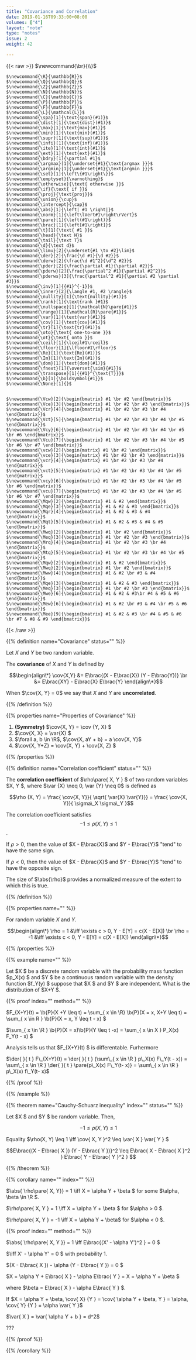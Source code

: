 ```yaml
---
title: "Covariance and Correlation"
date: 2019-01-16T09:33:00+08:00
volumes: ["4"]
layout: "note"
type: "notes"
issue: 2
weight: 42

---
```


<!--more-->

<div class="latex-macros">
  {{< raw >}}
    $\newcommand{\br}{\\}$

    $\newcommand{\R}{\mathbb{R}}$
    $\newcommand{\Q}{\mathbb{Q}}$
    $\newcommand{\Z}{\mathbb{Z}}$
    $\newcommand{\N}{\mathbb{N}}$
    $\newcommand{\C}{\mathbb{C}}$
    $\newcommand{\P}{\mathbb{P}}$
    $\newcommand{\F}{\mathbb{F}}$
    $\newcommand{\L}{\mathcal{L}}$
    $\newcommand{\spa}[1]{\text{span}(#1)}$
    $\newcommand{\dist}[1]{\text{dist}(#1)}$
    $\newcommand{\max}[1]{\text{max}(#1)}$
    $\newcommand{\min}[1]{\text{min}(#1)}$
    $\newcommand{\supr}[1]{\text{sup}(#1)}$
    $\newcommand{\infi}[1]{\text{inf}(#1)}$
    $\newcommand{\ite}[1]{\text{int}(#1)}$
    $\newcommand{\ext}[1]{\text{ext}(#1)}$
    $\newcommand{\bdry}[1]{\partial #1}$
    $\newcommand{\argmax}[1]{\underset{#1}{\text{argmax }}}$
    $\newcommand{\argmin}[1]{\underset{#1}{\text{argmin }}}$
    $\newcommand{\set}[1]{\left\{#1\right\}}$
    $\newcommand{\emptyset}{\varnothing}$
    $\newcommand{\otherwise}{\text{ otherwise }}$
    $\newcommand{\if}{\text{ if }}$
    $\newcommand{\proj}{\text{proj}}$
    $\newcommand{\union}{\cup}$
    $\newcommand{\intercept}{\cap}$
    $\newcommand{\abs}[1]{\left| #1 \right|}$
    $\newcommand{\norm}[1]{\left\lVert#1\right\rVert}$
    $\newcommand{\pare}[1]{\left(#1\right)}$
    $\newcommand{\brac}[1]{\left[#1\right]}$
    $\newcommand{\t}[1]{\text{ #1 }}$
    $\newcommand{\head}{\text H}$
    $\newcommand{\tail}{\text T}$
    $\newcommand{\d}{\text d}$
    $\newcommand{\limu}[2]{\underset{#1 \to #2}\lim}$
    $\newcommand{\der}[2]{\frac{\d #1}{\d #2}}$
    $\newcommand{\derw}[2]{\frac{\d #1^2}{\d^2 #2}}$
    $\newcommand{\pder}[2]{\frac{\partial #1}{\partial #2}}$
    $\newcommand{\pderw}[2]{\frac{\partial^2 #1}{\partial #2^2}}$
    $\newcommand{\pderws}[3]{\frac{\partial^2 #1}{\partial #2 \partial #3}}$
    $\newcommand{\inv}[1]{{#1}^{-1}}$
    $\newcommand{\inner}[2]{\langle #1, #2 \rangle}$
    $\newcommand{\nullity}[1]{\text{nullity}(#1)}$
    $\newcommand{\rank}[1]{\text{rank }#1}$
    $\newcommand{\nullspace}[1]{\mathcal{N}\pare{#1}}$
    $\newcommand{\range}[1]{\mathcal{R}\pare{#1}}$
    $\newcommand{\var}[1]{\text{var}(#1)}$
    $\newcommand{\cov}[1]{\text{cov}(#1)}$
    $\newcommand{\tr}[1]{\text{tr}(#1)}$
    $\newcommand{\oto}{\text{ one-to-one }}$
    $\newcommand{\ot}{\text{ onto }}$
    $\newcommand{\ceil}[1]{\lceil#1\rceil}$
    $\newcommand{\floor}[1]{\lfloor#1\rfloor}$
    $\newcommand{\Re}[1]{\text{Re}(#1)}$
    $\newcommand{\Im}[1]{\text{Im}(#1)}$
    $\newcommand{\dom}[1]{\text{dom}(#1)}$
    $\newcommand{\fnext}[1]{\overset{\sim}{#1}}$
    $\newcommand{\transpose}[1]{{#1}^{\text{T}}}$
    $\newcommand{\b}[1]{\boldsymbol{#1}}$
    $\newcommand{\None}[1]{}$


    $\newcommand{\Vcw}[2]{\begin{bmatrix} #1 \br #2 \end{bmatrix}}$
    $\newcommand{\Vce}[3]{\begin{bmatrix} #1 \br #2 \br #3 \end{bmatrix}}$
    $\newcommand{\Vcr}[4]{\begin{bmatrix} #1 \br #2 \br #3 \br #4 \end{bmatrix}}$
    $\newcommand{\Vct}[5]{\begin{bmatrix} #1 \br #2 \br #3 \br #4 \br #5 \end{bmatrix}}$
    $\newcommand{\Vcy}[6]{\begin{bmatrix} #1 \br #2 \br #3 \br #4 \br #5 \br #6 \end{bmatrix}}$
    $\newcommand{\Vcu}[7]{\begin{bmatrix} #1 \br #2 \br #3 \br #4 \br #5 \br #6 \br #7 \end{bmatrix}}$
    $\newcommand{\vcw}[2]{\begin{matrix} #1 \br #2 \end{matrix}}$
    $\newcommand{\vce}[3]{\begin{matrix} #1 \br #2 \br #3 \end{matrix}}$
    $\newcommand{\vcr}[4]{\begin{matrix} #1 \br #2 \br #3 \br #4 \end{matrix}}$
    $\newcommand{\vct}[5]{\begin{matrix} #1 \br #2 \br #3 \br #4 \br #5 \end{matrix}}$
    $\newcommand{\vcy}[6]{\begin{matrix} #1 \br #2 \br #3 \br #4 \br #5 \br #6 \end{matrix}}$
    $\newcommand{\vcu}[7]{\begin{matrix} #1 \br #2 \br #3 \br #4 \br #5 \br #6 \br #7 \end{matrix}}$
    $\newcommand{\Mqw}[2]{\begin{bmatrix} #1 & #2 \end{bmatrix}}$
    $\newcommand{\Mqe}[3]{\begin{bmatrix} #1 & #2 & #3 \end{bmatrix}}$
    $\newcommand{\Mqr}[4]{\begin{bmatrix} #1 & #2 & #3 & #4 \end{bmatrix}}$
    $\newcommand{\Mqt}[5]{\begin{bmatrix} #1 & #2 & #3 & #4 & #5 \end{bmatrix}}$
    $\newcommand{\Mwq}[2]{\begin{bmatrix} #1 \br #2 \end{bmatrix}}$
    $\newcommand{\Meq}[3]{\begin{bmatrix} #1 \br #2 \br #3 \end{bmatrix}}$
    $\newcommand{\Mrq}[4]{\begin{bmatrix} #1 \br #2 \br #3 \br #4 \end{bmatrix}}$
    $\newcommand{\Mtq}[5]{\begin{bmatrix} #1 \br #2 \br #3 \br #4 \br #5 \end{bmatrix}}$
    $\newcommand{\Mqw}[2]{\begin{bmatrix} #1 & #2 \end{bmatrix}}$
    $\newcommand{\Mwq}[2]{\begin{bmatrix} #1 \br #2 \end{bmatrix}}$
    $\newcommand{\Mww}[4]{\begin{bmatrix} #1 & #2 \br #3 & #4 \end{bmatrix}}$
    $\newcommand{\Mqe}[3]{\begin{bmatrix} #1 & #2 & #3 \end{bmatrix}}$
    $\newcommand{\Meq}[3]{\begin{bmatrix} #1 \br #2 \br #3 \end{bmatrix}}$
    $\newcommand{\Mwe}[6]{\begin{bmatrix} #1 & #2 & #3\br #4 & #5 & #6 \end{bmatrix}}$
    $\newcommand{\Mew}[6]{\begin{bmatrix} #1 & #2 \br #3 & #4 \br #5 & #6 \end{bmatrix}}$
    $\newcommand{\Mee}[9]{\begin{bmatrix} #1 & #2 & #3 \br #4 & #5 & #6 \br #7 & #8 & #9 \end{bmatrix}}$
  {{< /raw >}}
</div>

{{% definition name="Covariance" status="" %}}

Let $X$ and $Y$ be two random variable.

The **covariance** of $X$ and $Y$ is defined by

$$\begin{align\*}
\cov{X,Y} &= E\brac{(X - E\brac{X}) (Y - E\brac{Y})} \br
&= E\brac{XY} - E\brac{X} E\brac{Y}
\end{align\*}$$

When $\cov{X, Y} = 0$ we say that $X$ and $Y$ are **uncorrelated**.

{{% /definition %}}

{{% properties name="Properties of Covariance" %}}

1. **(Symmetry)** $\cov{X, Y} = \cov {Y, X} $
2. $\cov{X, X} = \var{X} $
3. $\forall a, b \in \R$, $\cov{X, aY + b} = a \cov{X, Y}$
4. $\cov{X, Y+Z} = \cov{X, Y} + \cov{X, Z} $

{{% /properties %}}

{{% definition name="Correlation coefficient" status="" %}}

The **correlation coefficient** of $\rho\pare{ X, Y } $ of two random variables $X, Y $, where $\var {X} \neq 0, \var {Y} \neq 0$ is defined as

$$\rho (X, Y) = \frac{ \cov{X, Y}}{ \sqrt{ \var{X} \var{Y}}} = \frac{ \cov{X, Y}}{ \sigma\_X \sigma\_Y }$$

The correlation coefficient satisfies $$-1 \leq \rho (X, Y) \leq 1$$.

If $\rho > 0$, then the value of $X - E\brac{X}$ and $Y - E\brac{Y}$ "tend" to have the same sign.

If $\rho < 0$, then the value of $X - E\brac{X}$ and $Y - E\brac{Y}$ "tend" to have the opposite sign.

The size of $\abs{\rho}$ provides a normalized measure of the extent to which this is true.

{{% /definition %}}

{{% properties name="" %}}

For random variable $X$ and $Y$.

$$\begin{align\*}
\rho = 1 &\iff \exists c > 0, Y - E[Y] = c(X - E[X]) \br
\rho = -1 &\iff \exists c < 0, Y - E[Y] = c(X - E[X])
\end{align\*}$$

{{% /properties %}}

{{% example name="" %}}

Let $X $ be a discrete random variable with the probability mass function $p\_X(x) $ and $Y $ be a continuous random variable with the density function $f\_Y(y) $ suppose that $X $ and $Y $ are independent. What is the distribution of $X+Y $.

{{% proof index="" method="" %}}

$F\_{X+Y}(t) = \b{P}(X +Y \leq t) = \sum\_{ x \in \R} \b{P}(X = x, X+Y \leq t) = \sum\_{ x \in R } \b{P}(X = x, Y \leq t - x) $

$\sum\_{ x \in \R } \b{P}(X = x)\b{P}(Y \leq t -x) = \sum\_{ x \in X } P\_X(x) F\_Y(t - x) $

Analysis tells us that $F\_{X+Y}(t) $ is differentable. Furhermore

$\der{  }{ t } F\_{X+Y}(t) = \der{  }{ t } (\sum\_{ x \in \R } p\_X(x) F\_Y(t - x)) = \sum\_{ x \in \R } \der{  }{ t } \pare{p\_X(x) F\_Y(t- x)} = \sum\_{ x \in \R } p\_X(x) f\_Y(t- x)$

{{% /proof %}}

{{% /example %}}

{{% theorem name="Cauchy-Schuarz inequality" index="" status="" %}}

Let $X $ and $Y $ be random variable. Then,

$$-1 \leq \rho (X, Y) \leq 1$$

Equality $\rho(X, Y) \leq 1 \iff \cov{ X, Y }^2 \leq \var{ X } \var{ Y } $

$$E\brac{(X - E\brac{ X }) (Y - E\brac{ Y })}^2 \leq E\brac{ X - E\brac{ X }^2 } E\brac{ Y - E\brac{ Y }^2 } $$

{{% /theorem %}}

{{% corollary name="" index="" %}}

$\abs{ \rho\pare{ X, Y}} = 1 \iff X = \alpha Y + \beta $ for some $\alpha, \beta \in \R $.

$\rho\pare{ X, Y } = 1 \iff X = \alpha Y + \beta $ for $\alpha > 0 $.

$\rho\pare{ X, Y } = -1 \iff X = \alpha Y + \beta$ for $\alpha < 0 $.

{{% proof index="" method="" %}}

$\abs{  \rho\pare{ X, Y }} = 1 \iff E\brac{(X' - \alpha Y')^2 } = 0 $

$\iff X' - \alpha Y' = 0 $ with probability $1$.

$(X - E\brac{ X }) - \alpha (Y - E\brac{  Y }) = 0 $

$X = \alpha Y + E\brac{ X } - \alpha E\brac{ Y } = X  = \alpha Y + \beta $

where $\beta = E\brac{ X } - \alpha E\brac{ Y } $.

If $X = \alpha Y + \beta, \cov{ X} {Y } = \cov{ \alpha Y + \beta, Y } = \alpha, \cov{ Y} {Y } = \alpha \var{ Y }$

$\var{ X } = \var{ \alpha Y + b } = d^2$

???

{{% /proof %}}

{{% /corollary %}}

